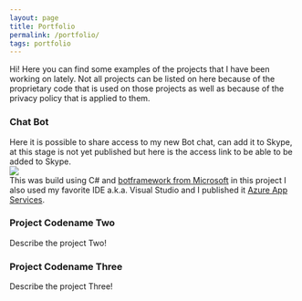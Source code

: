 ```yaml
---
layout: page
title: Portfolio
permalink: /portfolio/
tags: portfolio
---
```


Hi! Here you can find some examples of the projects that I have been working on lately. Not all projects can be listed on here because of the proprietary code that is used on those projects as well as because of the privacy policy that is applied to them.

### Chat Bot

Here it is possible to share access to my new Bot chat, can add it to Skype, at this stage is not yet published but here is the access link to be able to be added to Skype.
<br />
<a href='https://join.skype.com/bot/ee70be70-8a69-47d6-8cc9-c02287387f38'><img src='https://dev.botframework.com/Client/Images/Add-To-Skype-Buttons.png'/></a>
<br />
This was build using C# and [botframework from Microsoft](https://dev.botframework.com/) in this project I also used my favorite IDE a.k.a. Visual Studio and I published it [Azure App Services](https://azure.microsoft.com/en/services/app-service/web/).

### Project Codename Two

Describe the project Two!

### Project Codename Three

Describe the project Three!

